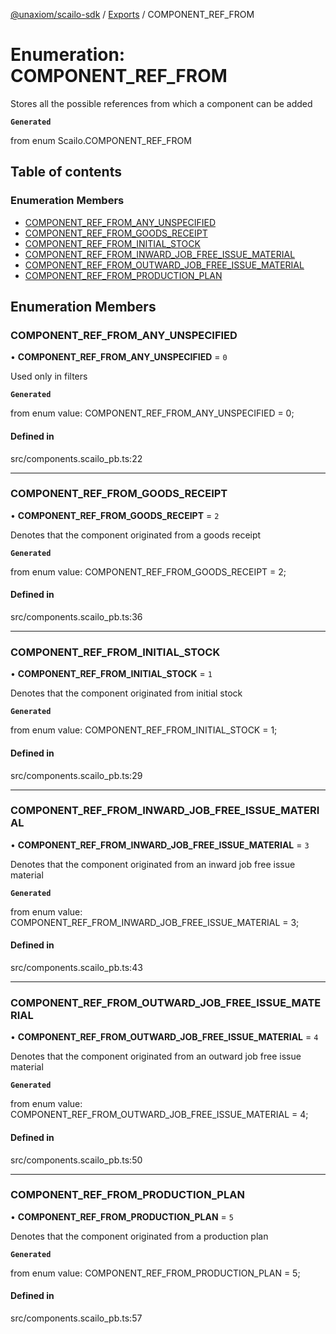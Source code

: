 [@unaxiom/scailo-sdk](../README.md) / [Exports](../modules.md) / COMPONENT\_REF\_FROM

# Enumeration: COMPONENT\_REF\_FROM

Stores all the possible references from which a component can be added

**`Generated`**

from enum Scailo.COMPONENT_REF_FROM

## Table of contents

### Enumeration Members

- [COMPONENT\_REF\_FROM\_ANY\_UNSPECIFIED](COMPONENT_REF_FROM.md#component_ref_from_any_unspecified)
- [COMPONENT\_REF\_FROM\_GOODS\_RECEIPT](COMPONENT_REF_FROM.md#component_ref_from_goods_receipt)
- [COMPONENT\_REF\_FROM\_INITIAL\_STOCK](COMPONENT_REF_FROM.md#component_ref_from_initial_stock)
- [COMPONENT\_REF\_FROM\_INWARD\_JOB\_FREE\_ISSUE\_MATERIAL](COMPONENT_REF_FROM.md#component_ref_from_inward_job_free_issue_material)
- [COMPONENT\_REF\_FROM\_OUTWARD\_JOB\_FREE\_ISSUE\_MATERIAL](COMPONENT_REF_FROM.md#component_ref_from_outward_job_free_issue_material)
- [COMPONENT\_REF\_FROM\_PRODUCTION\_PLAN](COMPONENT_REF_FROM.md#component_ref_from_production_plan)

## Enumeration Members

### COMPONENT\_REF\_FROM\_ANY\_UNSPECIFIED

• **COMPONENT\_REF\_FROM\_ANY\_UNSPECIFIED** = ``0``

Used only in filters

**`Generated`**

from enum value: COMPONENT_REF_FROM_ANY_UNSPECIFIED = 0;

#### Defined in

src/components.scailo_pb.ts:22

___

### COMPONENT\_REF\_FROM\_GOODS\_RECEIPT

• **COMPONENT\_REF\_FROM\_GOODS\_RECEIPT** = ``2``

Denotes that the component originated from a goods receipt

**`Generated`**

from enum value: COMPONENT_REF_FROM_GOODS_RECEIPT = 2;

#### Defined in

src/components.scailo_pb.ts:36

___

### COMPONENT\_REF\_FROM\_INITIAL\_STOCK

• **COMPONENT\_REF\_FROM\_INITIAL\_STOCK** = ``1``

Denotes that the component originated from initial stock

**`Generated`**

from enum value: COMPONENT_REF_FROM_INITIAL_STOCK = 1;

#### Defined in

src/components.scailo_pb.ts:29

___

### COMPONENT\_REF\_FROM\_INWARD\_JOB\_FREE\_ISSUE\_MATERIAL

• **COMPONENT\_REF\_FROM\_INWARD\_JOB\_FREE\_ISSUE\_MATERIAL** = ``3``

Denotes that the component originated from an inward job free issue material

**`Generated`**

from enum value: COMPONENT_REF_FROM_INWARD_JOB_FREE_ISSUE_MATERIAL = 3;

#### Defined in

src/components.scailo_pb.ts:43

___

### COMPONENT\_REF\_FROM\_OUTWARD\_JOB\_FREE\_ISSUE\_MATERIAL

• **COMPONENT\_REF\_FROM\_OUTWARD\_JOB\_FREE\_ISSUE\_MATERIAL** = ``4``

Denotes that the component originated from an outward job free issue material

**`Generated`**

from enum value: COMPONENT_REF_FROM_OUTWARD_JOB_FREE_ISSUE_MATERIAL = 4;

#### Defined in

src/components.scailo_pb.ts:50

___

### COMPONENT\_REF\_FROM\_PRODUCTION\_PLAN

• **COMPONENT\_REF\_FROM\_PRODUCTION\_PLAN** = ``5``

Denotes that the component originated from a production plan

**`Generated`**

from enum value: COMPONENT_REF_FROM_PRODUCTION_PLAN = 5;

#### Defined in

src/components.scailo_pb.ts:57

